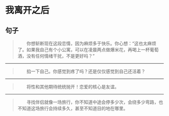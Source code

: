 # 我离开之后

## 句子

> 　　你想斩断现在这段恋情，因为⿇烦多于快乐。你⼼想：“这也太⿇烦了。如果我⾃⼰有个⼩公寓，可以在凌晨两点做爆⽶花，再喝上⼀杯葡萄酒，没有任何情绪⼲扰，不是更好吗？”
---
> 　　掐⼀下⾃⼰。你感觉到疼了吗？还是仅仅感觉到⾃⼰还活着？
---
> 　　将性和其他期待统统抛开！恋爱的核⼼是友谊。
---
> 　　寻找伴侣就像⼀场旅⾏，你不知道中途会停多少次，会绕多少弯路，也不知道这场旅⾏会持续多久，甚⾄不知道⽬的地在哪⾥。